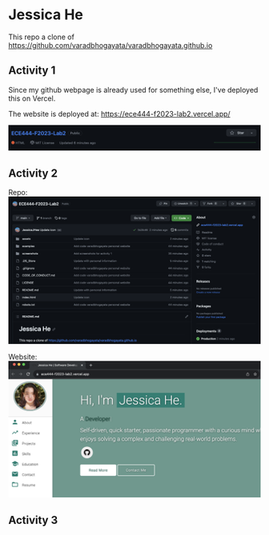 # Jessica He

This repo a clone of https://github.com/varadbhogayata/varadbhogayata.github.io

## Activity 1
Since my github webpage is already used for something else, I've deployed this on Vercel.

The website is deployed at: https://ece444-f2023-lab2.vercel.app/

![Activity 1](/screenshots/activity1.png)

## Activity 2
Repo:
![Activity 2-1](/screenshots/activity2_1.png)

Website:
![Activity 2-2](/screenshots/activity2_2.png)

## Activity 3